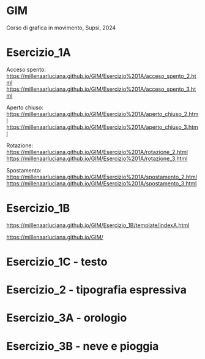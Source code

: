 # GIM
Corso di grafica in movimento, Supsi, 2024 

# Esercizio_1A

Acceso spento:
https://millenaarluciana.github.io/GIM/Esercizio%201A/acceso_spento_2.html
https://millenaarluciana.github.io/GIM/Esercizio%201A/acceso_spento_3.html

Aperto chiuso:
https://millenaarluciana.github.io/GIM/Esercizio%201A/aperto_chiuso_2.html
https://millenaarluciana.github.io/GIM/Esercizio%201A/aperto_chiuso_3.html

Rotazione:
https://millenaarluciana.github.io/GIM/Esercizio%201A/rotazione_2.html
https://millenaarluciana.github.io/GIM/Esercizio%201A/rotazione_3.html

Spostamento:
https://millenaarluciana.github.io/GIM/Esercizio%201A/spostamento_2.html
https://millenaarluciana.github.io/GIM/Esercizio%201A/spostamento_3.html


# Esercizio_1B

https://millenaarluciana.github.io/GIM/Esercizio_1B/template/indexA.html

https://millenaarluciana.github.io/GIM/

# Esercizio_1C - testo



# Esercizio_2 - tipografia espressiva


# Esercizio_3A - orologio


# Esercizio_3B - neve e pioggia

